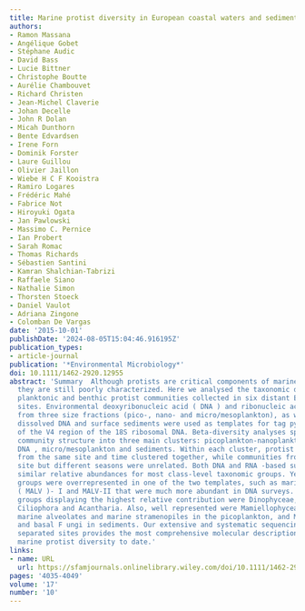 ```yaml
---
title: Marine protist diversity in European coastal waters and sediments as revealed by high-throughput sequencing
authors:
- Ramon Massana
- Angélique Gobet
- Stéphane Audic
- David Bass
- Lucie Bittner
- Christophe Boutte
- Aurélie Chambouvet
- Richard Christen
- Jean-Michel Claverie
- Johan Decelle
- John R Dolan
- Micah Dunthorn
- Bente Edvardsen
- Irene Forn
- Dominik Forster
- Laure Guillou
- Olivier Jaillon
- Wiebe H C F Kooistra
- Ramiro Logares
- Frédéric Mahé
- Fabrice Not
- Hiroyuki Ogata
- Jan Pawlowski
- Massimo C. Pernice
- Ian Probert
- Sarah Romac
- Thomas Richards
- Sébastien Santini
- Kamran Shalchian-Tabrizi
- Raffaele Siano
- Nathalie Simon
- Thorsten Stoeck
- Daniel Vaulot
- Adriana Zingone
- Colomban De Vargas
date: '2015-10-01'
publishDate: '2024-08-05T15:04:46.916195Z'
publication_types:
- article-journal
publication: '*Environmental Microbiology*'
doi: 10.1111/1462-2920.12955
abstract: 'Summary  Although protists are critical components of marine ecosystems,
  they are still poorly characterized. Here we analysed the taxonomic diversity of
  planktonic and benthic protist communities collected in six distant E uropean coastal
  sites. Environmental deoxyribonucleic acid ( DNA ) and ribonucleic acid ( RNA )
  from three size fractions (pico-, nano- and micro/mesoplankton), as well as from
  dissolved DNA and surface sediments were used as templates for tag pyrosequencing
  of the V4 region of the 18S ribosomal DNA. Beta-diversity analyses split the protist
  community structure into three main clusters: picoplankton-nanoplankton-dissolved
  DNA , micro/mesoplankton and sediments. Within each cluster, protist communities
  from the same site and time clustered together, while communities from the same
  site but different seasons were unrelated. Both DNA and RNA -based surveys provided
  similar relative abundances for most class-level taxonomic groups. Yet, particular
  groups were overrepresented in one of the two templates, such as marine alveolates
  ( MALV )- I and MALV-II that were much more abundant in DNA surveys. Overall, the
  groups displaying the highest relative contribution were Dinophyceae, Diatomea,
  Ciliophora and Acantharia. Also, well represented were Mamiellophyceae, Cryptomonadales,
  marine alveolates and marine stramenopiles in the picoplankton, and Monadofilosa
  and basal F ungi in sediments. Our extensive and systematic sequencing of geographically
  separated sites provides the most comprehensive molecular description of coastal
  marine protist diversity to date.'
links:
- name: URL
  url: https://sfamjournals.onlinelibrary.wiley.com/doi/10.1111/1462-2920.12955
pages: '4035-4049'
volume: '17'
number: '10'
---
```

